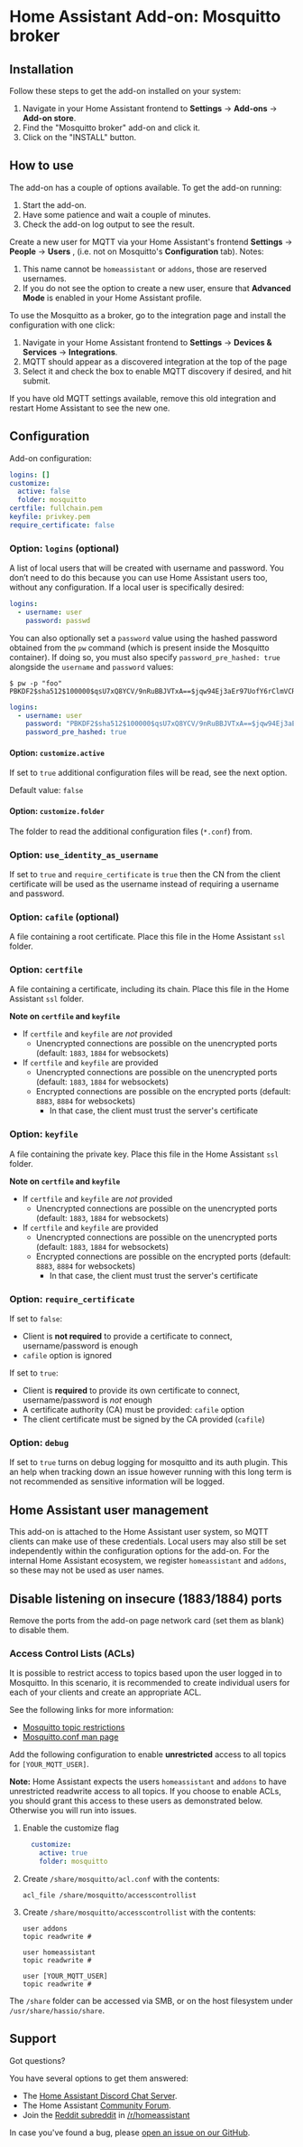# Home Assistant Add-on: Mosquitto broker

## Installation

Follow these steps to get the add-on installed on your system:

1. Navigate in your Home Assistant frontend to **Settings** -> **Add-ons** -> **Add-on store**.
2. Find the "Mosquitto broker" add-on and click it.
3. Click on the "INSTALL" button.

## How to use

The add-on has a couple of options available. To get the add-on running:

1. Start the add-on.
2. Have some patience and wait a couple of minutes.
3. Check the add-on log output to see the result.

Create a new user for MQTT via your Home Assistant's frontend **Settings** -> **People** -> **Users** , (i.e. not on Mosquitto's **Configuration** tab).
Notes:

1. This name cannot be `homeassistant` or `addons`, those are reserved usernames.
2. If you do not see the option to create a new user, ensure that **Advanced Mode** is enabled in your Home Assistant profile.

To use the Mosquitto as a broker, go to the integration page and install the configuration with one click:

1. Navigate in your Home Assistant frontend to **Settings** -> **Devices & Services** -> **Integrations**.
2. MQTT should appear as a discovered integration at the top of the page
3. Select it and check the box to enable MQTT discovery if desired, and hit submit.

If you have old MQTT settings available, remove this old integration and restart Home Assistant to see the new one.

## Configuration

Add-on configuration:

```yaml
logins: []
customize:
  active: false
  folder: mosquitto
certfile: fullchain.pem
keyfile: privkey.pem
require_certificate: false
```

### Option: `logins` (optional)

A list of local users that will be created with username and password. You don’t need to do this because you can use Home Assistant users too, without any configuration. If a local user is specifically desired:

```yaml
logins:
  - username: user
    password: passwd
```

You can also optionally set a `password` value using the hashed password obtained from the `pw` command (which is present inside the Mosquitto container). If doing so, you must also specify `password_pre_hashed: true` alongside the `username` and `password` values:

```console
$ pw -p "foo"
PBKDF2$sha512$100000$qsU7xQ8YCV/9nRuBBJVTxA==$jqw94Ej3aEr97UofY6rClmVCRkTdDiubQW0A6ZYmUI+pZjW9Hax+2w2FeYB3y5ut1SliB7+HAwIl2iONLKkohw==
```

```yaml
logins:
  - username: user
    password: "PBKDF2$sha512$100000$qsU7xQ8YCV/9nRuBBJVTxA==$jqw94Ej3aEr97UofY6rClmVCRkTdDiubQW0A6ZYmUI+pZjW9Hax+2w2FeYB3y5ut1SliB7+HAwIl2iONLKkohw=="
    password_pre_hashed: true
```

#### Option: `customize.active`

If set to `true` additional configuration files will be read, see the next option.

Default value: `false`

#### Option: `customize.folder`

The folder to read the additional configuration files (`*.conf`) from.

### Option: `use_identity_as_username`

If set to `true` and `require_certificate` is `true` then the CN from the client certificate will be used as the username instead of requiring a username and password.

### Option: `cafile` (optional)

A file containing a root certificate. Place this file in the Home Assistant `ssl` folder.

### Option: `certfile`

A file containing a certificate, including its chain. Place this file in the Home Assistant `ssl` folder.

**Note on `certfile` and `keyfile`**  
- If `certfile` and `keyfile` are _not_ provided
  - Unencrypted connections are possible on the unencrypted ports (default: `1883`, `1884` for websockets)
- If `certfile` and `keyfile` are provided
  - Unencrypted connections are possible on the unencrypted ports (default: `1883`, `1884` for websockets)
  - Encrypted connections are possible on the encrypted ports (default: `8883`, `8884` for websockets) 
     - In that case, the client must trust the server's certificate

### Option: `keyfile`

A file containing the private key. Place this file in the Home Assistant `ssl` folder.

**Note on `certfile` and `keyfile`**  
- If `certfile` and `keyfile` are _not_ provided
  - Unencrypted connections are possible on the unencrypted ports (default: `1883`, `1884` for websockets)
- If `certfile` and `keyfile` are provided
  - Unencrypted connections are possible on the unencrypted ports (default: `1883`, `1884` for websockets)
  - Encrypted connections are possible on the encrypted ports (default: `8883`, `8884` for websockets) 
     - In that case, the client must trust the server's certificate

### Option: `require_certificate`

If set to `false`:
- Client is **not required** to provide a certificate to connect, username/password is enough
- `cafile` option is ignored

If set to `true`:
- Client is **required** to provide its own certificate to connect, username/password is _not_ enough
- A certificate authority (CA) must be provided: `cafile` option
- The client certificate must be signed by the CA provided (`cafile`)

### Option: `debug`

If set to `true` turns on debug logging for mosquitto and its auth plugin. This an help when tracking down an issue however running with this long term is not recommended as sensitive information will be logged.

## Home Assistant user management

This add-on is attached to the Home Assistant user system, so MQTT clients can make use of these credentials. Local users may also still be set independently within the configuration options for the add-on. For the internal Home Assistant ecosystem, we register `homeassistant` and `addons`, so these may not be used as user names.

## Disable listening on insecure (1883/1884) ports

Remove the ports from the add-on page network card (set them as blank) to disable them.

### Access Control Lists (ACLs)

It is possible to restrict access to topics based upon the user logged in to Mosquitto. In this scenario, it is recommended to create individual users for each of your clients and create an appropriate ACL.

See the following links for more information:

- [Mosquitto topic restrictions](http://www.steves-internet-guide.com/topic-restriction-mosquitto-configuration/)
- [Mosquitto.conf man page](https://mosquitto.org/man/mosquitto-conf-5.html)

Add the following configuration to enable **unrestricted** access to all topics for `[YOUR_MQTT_USER]`.

**Note:** Home Assistant expects the users `homeassistant` and `addons` to have unrestricted readwrite access to all topics. If you choose to enable ACLs, you should grant this access to these users as demonstrated below. Otherwise you will run into issues.

1. Enable the customize flag

    ```yaml
      customize:
        active: true
        folder: mosquitto
    ```

2. Create `/share/mosquitto/acl.conf` with the contents:

    ```text
    acl_file /share/mosquitto/accesscontrollist
    ```

3. Create `/share/mosquitto/accesscontrollist` with the contents:

    ```text
    user addons
    topic readwrite #
    
    user homeassistant
    topic readwrite #
    
    user [YOUR_MQTT_USER]
    topic readwrite #
    ```

The `/share` folder can be accessed via SMB, or on the host filesystem under `/usr/share/hassio/share`.

## Support

Got questions?

You have several options to get them answered:

- The [Home Assistant Discord Chat Server][discord].
- The Home Assistant [Community Forum][forum].
- Join the [Reddit subreddit][reddit] in [/r/homeassistant][reddit]

In case you've found a bug, please [open an issue on our GitHub][issue].

[discord]: https://discord.gg/c5DvZ4e
[forum]: https://community.home-assistant.io
[issue]: https://github.com/home-assistant/addons/issues
[reddit]: https://reddit.com/r/homeassistant
[repository]: https://github.com/hassio-addons/repository
[mosquitto]: https://mosquitto.org/
